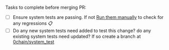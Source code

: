 Tasks to complete before merging PR:
- [ ]  Ensure system tests are passing. If not [Run them manually](https://github.com/0chain/0chain/actions/workflows/system_tests.yml) to check for any regressions :clipboard:
- [ ]  Do any new system tests need added to test this change? do any existing system tests need updated? If so create a branch at [0chain/system_test](https://github.com/0chain/system_test)